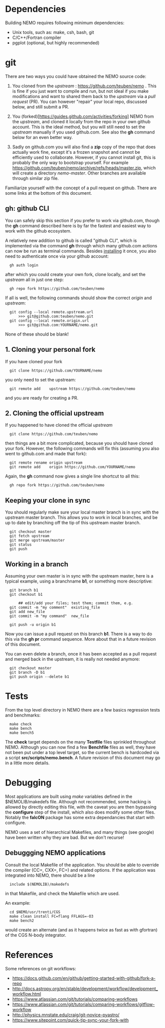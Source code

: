 # Dependencies

Building NEMO requires following minimum dependencies:

* Unix tools, such as: make, csh, bash, git
* C/C++/Fortran compiler
* pgplot (optional, but highly recommended)

# git

There are two ways you could have obtained the NEMO source code:

1. You cloned from the *upstream* : https://github.com/teuben/nemo . This is fine
if you just want to compile and run, but not ideal if you make modifications and
want to shared them back to the *upstream* via a *pull request* (PR). You
can however "repair" your local repo, discussed below, and still submit a PR.

2. You (forked)[https://guides.github.com/activities/forking] NEMO
from the *upstream*, and cloned it locally from the repo in your own
github account. This is the ideal method, but you will still need to
set the *upstream* manually if you used github.com. See also the
**gh** command below for an even better way.

3. Sadly on github.com you will also find a **zip** copy of the repo
that does actually work fine, except it's a frozen snapshot and cannot
be efficiently used to collaborate. However, if you cannot install git,
this is probably the only way to bootstrap yourself. For example
https://github.com/teuben/nemo/archive/refs/heads/master.zip, which
will create a directory *nemo-master*. Other branches are available
through similar zip file.

Familiarize yourself with the concept of a pull request on github. There
are some links at the bottom of this document.


## gh:   github CLI

You can safely skip this section if you prefer to work via github.com, though the **gh** command
described here is by far the fastest and easiest way to work with the github ecosystem.

A relatively new addition to github is called "github CLI", which is implemented via the command
**gh** through which many github.com actions can now be run as terminal commands.
Besides [installing](https://cli.github.com/manual/installation)
it once, you also need to authenticate once via your github account:

      gh auth login

after which you could create your own fork, clone locally, and set the *upstream* all
in just one step:

      gh repo fork https://github.com/teuben/nemo

If all is well, the following commands should show the correct *origin* and *upstream*:

      git config --local remote.upstream.url
          >>> git@github.com:teuben/nemo.git
      git config --local remote.origin.url
          >>> git@github.com:YOURNAME/nemo.git

None of these should be blank!

## 1. Cloning your personal fork

If you have cloned your fork

      git clone https://github.com/YOURNAME/nemo

you only need to set the upstream:

      git remote add    upstream https://github.com/teuben/nemo

and you are ready for creating a PR.

## 2. Cloning the official upstream

If you happened to have cloned the official *upstream*

      git clone https://github.com/teuben/nemo

then things are a bit more complicated, because you should have cloned your
fork. However, the following commands will fix this
(assuming you also went to github.com and made that fork):

      git remote rename origin upstream
      git remote add    origin https://github.com/YOURNAME/nemo

Again, the **gh** command now gives a single line shortcut to all this:

      gh repo fork https://github.com/teuben/nemo

## Keeping your clone in sync

You should regularly make sure your local master branch
is in sync with the upstream master branch. This allows you
to work in local branches, and be up to date by branching off the
tip of this upstream master branch.

      git checkout master
      git fetch upstream
      git merge upstream/master
      git status
      git push

## Working in a branch

Assuming your own master is in sync with the upstream master,
here is a typical example, using a branchname **b1**, or
something more descriptive:

      git branch b1
      git checkout b1
      
          ## edit/add your files; test them; commit them, e.g.
	  git commit -m "my comment"  existing_file
	  git add new_file
	  git commit -m "my command"  new_file
          
      git push -u origin b1

Now you can issue a pull request on this branch **b1**.  There is a way to do this
via the **gh pr** command sequence. More about that in a future revision of this
document. 

You can even delete a branch, once it has been accepted as a pull request and merged
back in the upstream, it is really not needed anymore:

      git checkout master
      git branch -D b1
      git push origin --delete b1

# Tests

From the top level directory in NEMO there are a few basics regression tests and benchmarks:

      make check
      make bench
      make bench5

The **check** target depends on the many **Testfile** files sprinkled throughout NEMO.  Although
you can now find a few **Benchfile** files as well, they have not been put under a top level
target, so the current bench is hardcoded via a script **src/scripts/nemo.bench**. A future
revision of this document may go in a little more details.

# Debugging

Most applications are built using *make* variables defined in the $NEMOLIB/makedefs file.
Although not recommended, 
some hacking is allowed by directly editing this file, with the caveat you are then
bypassing the **configure** step of the install, which also does modify some other files.
Notably the **falcON** package has some extra dependancies that start with configure.

NEMO uses a set of hierarchical Makefiles, and many things (see google) have been written why they
are bad. But we don't recurse!

## Debuggging NEMO applications

Consult the local Makefile of the application. You should be able to override the compiler (CC=, CXX=, FC=)
and related options. If the application was integrated into NEMO, there should be a line

      include $(NEMOLIB)/makedefs

in that Makefile, and check the Makefile which are used.


An example:

      cd $NEMO/usr/trenti/CGS
      make clean install FC=flang FFLAGS=-O3
      make bench2

would create an alternate (and as it happens twice as fast as with gfortran) of the CGS N-body integrator.


# References

Some references on git workflows:

* https://docs.github.com/en/github/getting-started-with-github/fork-a-repo
* http://docs.astropy.org/en/stable/development/workflow/development_workflow.html
* https://www.atlassian.com/git/tutorials/comparing-workflows
* https://www.atlassian.com/git/tutorials/comparing-workflows/gitflow-workflow
* http://physics.mnstate.edu/craig/git-novice-pyastro/
* https://www.sitepoint.com/quick-tip-sync-your-fork-with
